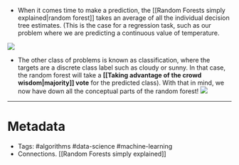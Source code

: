 - When it comes time to make a prediction, the [[Random Forests simply explained|random forest]] takes an average of all the individual decision tree estimates. (This is the case for a regression task, such as our problem where we are predicting a continuous value of temperature.

![](https://miro.medium.com/max/1400/1*ZFuMI_HrI3jt2Wlay73IUQ.png)

- The other class of problems is known as classification, where the targets are a discrete class label such as cloudy or sunny. In that case, the random forest will take a **[[Taking advantage of the crowd wisdom|majority]] vote** for the predicted class). With that in mind, we now have down all the conceptual parts of the random forest!
![](https://i.ytimg.com/vi/goPiwckWE9M/maxresdefault.jpg)

----
# Metadata

- Tags: #algorithms #data-science #machine-learning
- Connections. [[Random Forests simply explained]]